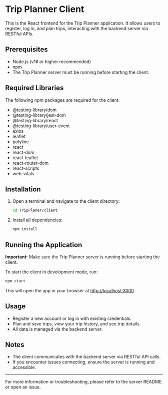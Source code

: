 # Trip Planner Client

This is the React frontend for the Trip Planner application. It allows users to register, log in, and plan trips, interacting with the backend server via RESTful APIs.

## Prerequisites
- Node.js (v16 or higher recommended)
- npm
- The Trip Planner server must be running before starting the client.

## Required Libraries
The following npm packages are required for the client:

- @testing-library/dom
- @testing-library/jest-dom
- @testing-library/react
- @testing-library/user-event
- axios
- leaflet
- polyline
- react
- react-dom
- react-leaflet
- react-router-dom
- react-scripts
- web-vitals

## Installation
1. Open a terminal and navigate to the client directory:
   ```bash
   cd TripPlaner/client
   ```
2. Install all dependencies:
   ```bash
   npm install
   ```

## Running the Application
**Important:** Make sure the Trip Planner server is running before starting the client.

To start the client in development mode, run:
```bash
npm start
```
This will open the app in your browser at [http://localhost:3000](http://localhost:3000).

## Usage
- Register a new account or log in with existing credentials.
- Plan and save trips, view your trip history, and see trip details.
- All data is managed via the backend server.

## Notes
- The client communicates with the backend server via RESTful API calls.
- If you encounter issues connecting, ensure the server is running and accessible.

---

For more information or troubleshooting, please refer to the server README or open an issue.

